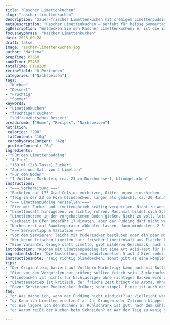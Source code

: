 ```yaml
---
title: "Rascher Limettenkuchen"
slug: "rascher-limettenkuchen"
description: "Sauer-frischer Limettenkuchen mit cremigem Limettenpudding auf mürbem Boden. Der Limettenpudding wird leicht modifiziert mit 4 Eiern und 130 ml Zucker, der Boden diesmal aus Vollkorn-Mürbeteig, vorgebacken. Gute Balance aus Säure und Süße, kühl serviert, perfekt an heißen Tagen. Backzeit variiert, immer nach optischer Prüfung. Varianten mit Zitrone oder Grapefruit möglich, Sahne als Topping empfehlenswert."
metaDescription: "Rascher Limettenkuchen – perfekt für heisse Sommertage; erfrischend und lecker mit cremigem Limettenpudding auf knusprigem Vollkornboden"
ogDescription: "Entdecken Sie den Rascher Limettenkuchen; er ist die ideale Erfrischung an heissen Tagen – leicht, frisch und mit einem umwerfenden Geschmack"
focusKeyphrase: "Rascher Limettenkuchen"
date: 2025-09-28
draft: false
image: rascher-limettenkuchen.jpg
author: "Marlena"
prepTime: PT35M
cookTime: PT45M
totalTime: PT1H20M
recipeYield: "8 Portionen"
categories: ["Nachspeisen"]
tags:
- "Kuchen"
- "Dessert"
- "Fruchtig"
- "Sommer"
keywords:
- "Limettenkuchen"
- "fruchtiger Kuchen"
- "südfranzösisches Dessert"
breadcrumb: ["Home", "Recipes", "Nachspeisen"]
nutrition: 
 calories: "290"
 fatContent: "10g"
 carbohydrateContent: "42g"
 proteinContent: "6g"
ingredients:
- "Für den Limettenpudding"
- "4 Eier"
- "130 ml (2/3 Tasse) Zucker"
- "Abrieb und Saft von 4 Limetten"
- "Für den Boden"
- "1 Vollkorn-Mürbeteig (ca. 23 cm Durchmesser), blindgebacken"
instructions:
- "=== Vorbereitung ==="
- "Backofen auf 175 Grad Celsius vorheizen, Gitter unten einschieben – so wird der Boden knusprig, ohne oben zu verbrennen."
- "Teig in der 23 cm Form blindbacken, länger als gedacht, ca. 20 Minuten, bis er goldgelb ist. Wichtig: Backpapier mit Hülsenfrüchten beschweren, sonst zieht er sich zusammen."
- "=== Limettenpudding herstellen ==="
- "Eier mit Zucker und Limettenabrieb kräftig verquirlen. Nicht zu wenig – Zucker gleicht die Säure aus, zu viel süßt aber wieder zu doll."
- "Limettensaft hinzugeben, vorsichtig rühren. Manchmal bildet sich Schaum, den lasse ich meist weg, damit der Pudding dichter bleibt."
- "Limettencreme in den vorgebackenen Boden gießen. Nicht zu voll, leicht über den Rand laufen lassen ist unnötig, eher Probleme beim Schneiden."
- "Backzeit im Ofen ungefähr 17 Minuten, aber der Pudding darf nicht wackeln, wenn man die Form leicht schüttelt. Eine kleine Konsistenzprüfung mit dem Finger am Rand auch ok – er soll fest, aber noch etwas weich sein in der Mitte."
- "Kuchen erst auf Raumtemperatur abkühlen lassen, dann mindestens 2 Stunden in den Kühlschrank stellen, sonst schmierig und nicht schnittfest."
- "=== Serviertipp & Variation ==="
- "Vor dem Servieren: leicht mit Puderzucker bestäuben oder ein paar Minzblätter darüber legen. Kann auch mit einem Butterkeksboden gemacht werden, wenn Vollkorn nicht da ist."
- "Wer keine frischen Limetten hat: frischer Limettensaft aus Flasche klappt – nicht zu oft, sonst fehlt Aroma."
- "Eine Variante: Orange statt Limette, gibt milderen Geschmack, auch spannend mit Zitronenmelisse als Deko."
introduction: "Kuchen mit Limettenpudding ist eine Art Acid-Test für jeden, der gerne mit frischen Säuren arbeitet. Früher immer zu flüssig oder zu süß geraten, habe ich gelernt, die Eierzahl zu reduzieren und den Zucker leicht. Wichtig ist der Boden: ohne richtige Blindbacktechnik wird der ganze Kuchen durchweicht oder bricht beim Schneiden. Mürbeteig ist besser als Blätterteig – das hält die Füllung stabil. Die Limetten selbst müssen frisch sein, sonst schmeckt es flach. Der größte Fehler: zu kurz backen oder zu früh aus dem Kühlschrank holen. Dieses Rezept ist ein Ergebnis von vielen Fehlern, die ich endlich eingearbeitet habe. Aromatisch, nicht klebrig, mit genau der richtigen Frische. Geduld ist klar Trumpf."
ingredientsNote: "Die Umstellung von traditionellen 5 auf 4 Eier reduziert den Geschmack manchmal subtil, doch der Zucker wurde um 20ml gesenkt, damit die Säure ordentlicher wirkt. Vollkorn-Mürbeteig gibt mehr Biss und hebt das Aroma, ist aber nicht zwingend. Puderzucker kann man auf weißen Puderersatz oder auch Xylit wechseln für Diabetiker. Wenn keine frischen Limetten im Haus sind, frisch abgepackter Limettensaft ist ok, vermeide aber Statikflaschen aus dem Supermarkt. Ohne Blindbacken versinkt der Teig meistens. Frisch geriebener Limettenzest ist Maß aller Dinge – wer den verliert, verliert den Geschmack komplett. Beim Backen ist es wichtig, auf Farbe und Textur zu achten, nicht nur auf die Uhr."
instructionsNote: "Teig richtig blindbacken, sonst gibt es eine komplette Fehlentwicklung im Kuchen. Entferne die Blindback-Hülsenfrüchte erst, wenn der Teig Farbe hat, sonst zusammenfallen möglich. Für die Füllung gilt: Eier, Zucker, Abrieb vor dem Limettensaft vermengen, sonst gerinnt es an der Grenze. Limettensaft langsam, sonst unregelmäßiges Gerinnen möglich. Backzeit um ein paar Minuten variieren, je nach Ofentyp, Farbe des Randes als Hauptindikator. Länger als 20 Minuten im Ofen führt zu Rissen und zu fester Füllung – ideal ist leicht wabbelig in der Mitte. Auskühlen lassen, dann kaltstellen für schnittfesten, nicht wässrigen Kuchen. Immer mit einem scharfen, heiß abgespülten Messer schneiden, für klare Stücke. Deko locker und einfach, nicht überladen."
tips:
- "Der Originalteig basiert auf Vollkorn-Mürbeteig; kann auch mit Butterkeksen ersetzt werden, wenn in Eile – Geschmack variiert aber."
- "Eier vor dem Verquirlen gut prüfen; sollten frisch sein. Zuckeraufwand passt oft nicht – zu viel macht es zu süss; also mittlere Menge verwenden."
- "Blindbacken ist nichts für Nachlässige; ohne richtiges Backen wird der Boden weich. Prüfen, leicht klopfen – klingt hohl, das ist der Punkt."
- "Limettenabrieb ist kritisch; der frische Zest bringt das Aroma. Ohne verliert der Kuchen seinen Charakter – also frisch abreiben."
- "Bevor Servieren: Puderzucker drüber; sehr simpel. Minze ist auch nett für die Deko. Ein bisschen Frische kann Wunder wirken, besonders im Sommer."
faq:
- "q: Was mache ich, wenn der Pudding nicht eindickt? a: Vielleicht war die Backzeit zu kurz. Oder die Temperatur hat nicht gereicht. Versuch länger backen."
- "q: Kann ich Limetten ersetzen? a: Ja, Orangen oder Zitronen klappen. Aber der Geschmack ist natürlich anders. Variiere nach Lust und Laune."
- "q: Wie lagere ich den Kuchen? a: Kühlschrank ist gut; nach dem Kühlzeit mehr Stabilität. Du kannst ihn auch bis zu drei Tage aufbewahren. Geht schnell leer."
- "q: Warum reißt der Kuchen beim Schneiden? a: War der Teig zu wenig gebacken? Oder der Kühlschrank war zu kurz. Achte auf Festigkeit und abkühlen."

---
```

